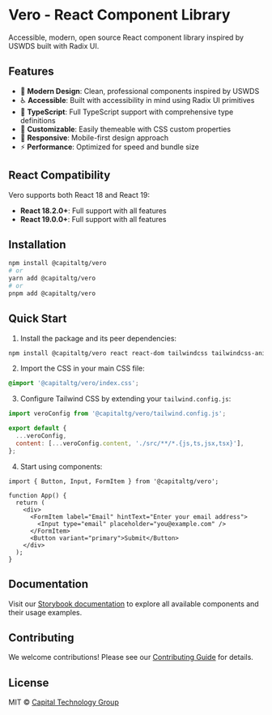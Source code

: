 # Vero - React Component Library

Accessible, modern, open source React component library inspired by USWDS built with Radix UI.

## Features

- 🎨 **Modern Design**: Clean, professional components inspired by USWDS
- ♿ **Accessible**: Built with accessibility in mind using Radix UI primitives
- 🎯 **TypeScript**: Full TypeScript support with comprehensive type definitions
- 🎨 **Customizable**: Easily themeable with CSS custom properties
- 📱 **Responsive**: Mobile-first design approach
- ⚡ **Performance**: Optimized for speed and bundle size

## React Compatibility

Vero supports both React 18 and React 19:

- **React 18.2.0+**: Full support with all features
- **React 19.0.0+**: Full support with all features

## Installation

```bash
npm install @capitaltg/vero
# or
yarn add @capitaltg/vero
# or
pnpm add @capitaltg/vero
```

## Quick Start

1. Install the package and its peer dependencies:

```bash
npm install @capitaltg/vero react react-dom tailwindcss tailwindcss-animate
```

2. Import the CSS in your main CSS file:

```css
@import '@capitaltg/vero/index.css';
```

3. Configure Tailwind CSS by extending your `tailwind.config.js`:

```js
import veroConfig from '@capitaltg/vero/tailwind.config.js';

export default {
  ...veroConfig,
  content: [...veroConfig.content, './src/**/*.{js,ts,jsx,tsx}'],
};
```

4. Start using components:

```tsx
import { Button, Input, FormItem } from '@capitaltg/vero';

function App() {
  return (
    <div>
      <FormItem label="Email" hintText="Enter your email address">
        <Input type="email" placeholder="you@example.com" />
      </FormItem>
      <Button variant="primary">Submit</Button>
    </div>
  );
}
```

## Documentation

Visit our [Storybook documentation](https://capitaltg.github.io/vero/) to explore all available components and their usage examples.

## Contributing

We welcome contributions! Please see our [Contributing Guide](CONTRIBUTING.md) for details.

## License

MIT © [Capital Technology Group](https://github.com/capitaltg)
